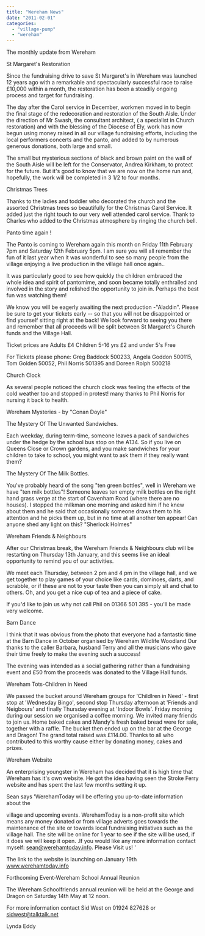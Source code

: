 ```yaml
---
title: "Wereham News"
date: "2011-02-01"
categories: 
  - "village-pump"
  - "wereham"
---
```


The monthly update from Wereham

St Margaret's Restoration

Since the fundraising drive to save St Margaret's in Wereham was launched 12 years ago with a remarkable and spectacularly successful race to raise £10,000 within a month, the restoration has been a steadily ongoing process and target for fundraising.

The day after the Carol service in December, workmen moved in to begin the final stage of the redecoration and restoration of the South Aisle. Under the direction of Mr Swash, the consultant architect, ( a specialist in Church restoration) and with the blessing of the Diocese of Ely, work has now begun using money raised in all our village fundraising efforts, including the local performers concerts and the panto, and added to by numerous generous donations, both large and small.

The small but mysterious sections of black and brown paint on the wall of the South Aisle will be left for the Conservator, Andrea Kirkham, to protect for the future. But it's good to know that we are now on the home run and, hopefully, the work will be completed in 3 1/2 to four months.

Christmas Trees

Thanks to the ladies and toddler who decorated the church and the assorted Christmas trees so beautifully for the Christmas Carol Service. It added just the right touch to our very well attended carol service. Thank to Charles who added to the Christmas atmosphere by ringing the church bell.

Panto time again !

The Panto is coming to Wereham again this month on Friday 11th February 7pm and Saturday 12th February 5pm. I am sure you will all remember the fun of it last year when it was wonderful to see so many people from the village enjoying a live production in the village hall once again..

It was particularly good to see how quickly the children embraced the whole idea and spirit of pantomime, and soon became totally enthralled and involved in the story and relished the opportunity to join in. Perhaps the best fun was watching them!

We know you will be eagerly awaiting the next production -"Aladdin". Please be sure to get your tickets early -- so that you will not be disappointed or find yourself sitting right at the back! We look forward to seeing you there and remember that all proceeds will be split between St Margaret's Church funds and the Village Hall.

Ticket prices are Adults £4 Children 5-16 yrs £2 and under 5's Free

For Tickets please phone: Greg Baddock 500233, Angela Goddon 500115, Tom Golden 50052, Phil Norris 501395 and Doreen Rolph 500218

Church Clock

As several people noticed the church clock was feeling the effects of the cold weather too and stopped in protest! many thanks to Phil Norris for nursing it back to health.

Wereham Mysteries - by "Conan Doyle"

The Mystery Of The Unwanted Sandwiches.

Each weekday, during term-time, someone leaves a pack of sandwiches under the hedge by the school bus stop on the A134. So if you live on Queens Close or Crown gardens, and you make sandwiches for your children to take to school, you might want to ask them if they really want them?

The Mystery Of The Milk Bottles.

You've probably heard of the song "ten green bottles", well in Wereham we have "ten milk bottles"! Someone leaves ten empty milk bottles on the right hand grass verge at the start of Cavenham Road (where there are no houses). I stopped the milkman one morning and asked him if he knew about them and he said that occasionally someone draws them to his attention and he picks them up, but in no time at all another ten appear! Can anyone shed any light on this? "Sherlock Holmes"

Wereham Friends & Neighbours

After our Christmas break, the Wereham Friends & Neighbours club will be restarting on Thursday 13th January, and this seems like an ideal opportunity to remind you of our activities.

We meet each Thursday, between 2 pm and 4 pm in the village hall, and we get together to play games of your choice like cards, dominoes, darts, and scrabble, or if these are not to your taste then you can simply sit and chat to others. Oh, and you get a nice cup of tea and a piece of cake.

If you'd like to join us why not call Phil on 01366 501 395 - you'll be made very welcome.

Barn Dance

I think that it was obvious from the photo that everyone had a fantastic time at the Barn Dance in October organised by Wereham Wildlife Woodland Our thanks to the caller Barbara, husband Terry and all the musicians who gave their time freely to make the evening such a success!

The evening was intended as a social gathering rather than a fundraising event and £50 from the proceeds was donated to the Village Hall funds.

Wereham Tots-Children in Need

We passed the bucket around Wereham groups for 'Childlren in Need' - first stop at 'Wednesday Bingo', second stop Thursday afternoon at 'Friends and Neigbours' and finally Thursday evening at 'Indoor Bowls'. Friday morning during our session we organised a coffee morning. We invited many friends to join us. Home baked cakes and Mandy's fresh baked bread were for sale, together with a raffle. The bucket then ended up on the bar at the George and Dragon! The grand total raised was £114.00. Thanks to all who contributed to this worthy cause either by donating money, cakes and prizes.

Wereham Website

An enterprising youngster in Wereham has decided that it is high time that Wereham has it's own website. He got the idea having seen the Stroke Ferry website and has spent the last few months setting it up.

Sean says 'WerehamToday will be offering you up-to-date information about the

village and upcoming events. WerehamToday is a non-profit site which means any money donated or from village adverts goes towards the maintenance of the site or towards local fundraising initiatives such as the village hall. The site will be online for 1 year to see if the site will be used, if it does we will keep it open. .If you would like any more information contact myself: sean@werehamtoday.info. Please Visit us! '

The link to the website is launching on January 19th www.werehamtoday.info

Forthcoming Event-Wereham School Annual Reunion

The Wereham Schoolfriends annual reunion will be held at the George and Dragon on Saturday 14th May at 12 noon.

For more information contact Sid West on 01924 827628 or sidwest@talktalk.net

Lynda Eddy
